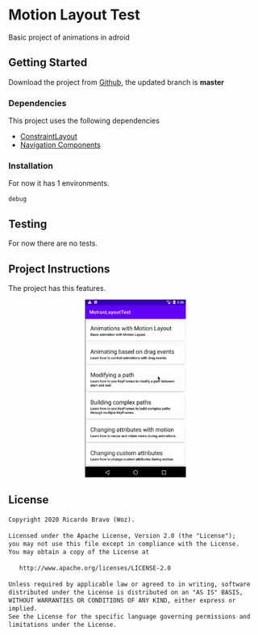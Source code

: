 # Motion Layout Test

Basic project of animations in adroid

## Getting Started

Download the project from [Github](https://github.com/RicardoBravoA/MotionLayoutTest), the updated branch is **master**

### Dependencies

This project uses the following dependencies

- [ConstraintLayout](https://developer.android.com/training/constraint-layout)
- [Navigation Components](https://developer.android.com/guide/navigation/navigation-getting-started)


### Installation

For now it has 1 environments.

```
debug
```

## Testing

For now there are no tests.

## Project Instructions

The project has this features.

<p align="center">
  <img src="gif/motion.gif" alt="gif" width="200" height="354"/><br>
</p>
   

## License

    Copyright 2020 Ricardo Bravo (Woz).

    Licensed under the Apache License, Version 2.0 (the "License");
    you may not use this file except in compliance with the License.
    You may obtain a copy of the License at

       http://www.apache.org/licenses/LICENSE-2.0

    Unless required by applicable law or agreed to in writing, software
    distributed under the License is distributed on an "AS IS" BASIS,
    WITHOUT WARRANTIES OR CONDITIONS OF ANY KIND, either express or implied.
    See the License for the specific language governing permissions and
    limitations under the License.